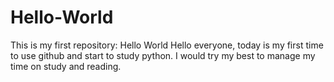 # Hello-World
This is my first repository: Hello World
Hello everyone, today is my first time to use github and start to study python. I would try my best to manage my time on study and reading.
